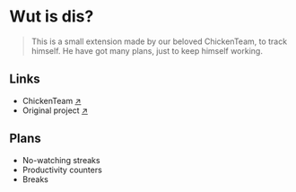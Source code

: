 # Wut is dis?
> This is a small extension made by our beloved ChickenTeam, to track himself. He have got many plans, just to keep himself working.
## Links
- ChickenTeam [↗️](https://github.com/kipteamm)
- Original project [↗️](https://github.com/kipteamm/youtubeextension)
## Plans
- No-watching streaks
- Productivity counters
- Breaks 
